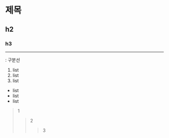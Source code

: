 # 제목

## h2

### h3

-------

: 구분선

1. list
2. list
3. list

- list
- list
- list



>1
> >2
> > >3
